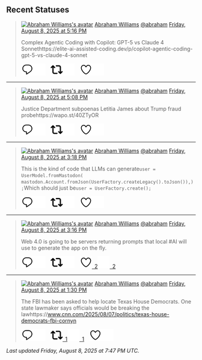 ## Recent Statuses

> <a href="https://indieweb.social/@abraham"><img alt="Abraham Williams's avatar" src="https://cdn.masto.host/indiewebsocial/accounts/avatars/109/292/540/382/343/163/original/d00f2e03ce9c85b1.jpg" height="24" width="24" ></a> [Abraham Williams](https://indieweb.social/@abraham) [@abraham](https://indieweb.social/@abraham) [Friday, August 8, 2025 at 5:16 PM](https://indieweb.social/@abraham/114994276360524666)
>
> Complex Agentic Coding with Copilot: GPT-5 vs Claude 4 Sonnethttps://elite-ai-assisted-coding.dev/p/copilot-agentic-coding-gpt-5-vs-claude-4-sonnet
>
> [![Reply](./images/reply_light.svg#gh-light-mode-only "Reply")](https://indieweb.social/@abraham/114994276360524666#gh-light-mode-only)[![Reply](./images/reply.svg#gh-dark-mode-only "Reply")](https://indieweb.social/@abraham/114994276360524666#gh-dark-mode-only)&emsp;[![Boost](./images/retweet_light.svg#gh-light-mode-only "Boost")](https://indieweb.social/@abraham/114994276360524666#gh-light-mode-only)[![Boost](./images/retweet.svg#gh-dark-mode-only "Boost")](https://indieweb.social/@abraham/114994276360524666#gh-dark-mode-only)&emsp;[![Favorite](./images/like_light.svg#gh-light-mode-only "Favorite")](https://indieweb.social/@abraham/114994276360524666#gh-light-mode-only)[![Favorite](./images/like.svg#gh-dark-mode-only "Favorite")](https://indieweb.social/@abraham/114994276360524666#gh-dark-mode-only)


---

> <a href="https://indieweb.social/@abraham"><img alt="Abraham Williams's avatar" src="https://cdn.masto.host/indiewebsocial/accounts/avatars/109/292/540/382/343/163/original/d00f2e03ce9c85b1.jpg" height="24" width="24" ></a> [Abraham Williams](https://indieweb.social/@abraham) [@abraham](https://indieweb.social/@abraham) [Friday, August 8, 2025 at 5:08 PM](https://indieweb.social/@abraham/114994245680030055)
>
> Justice Department subpoenas Letitia James about Trump fraud probehttps://wapo.st/40ZTyOR
>
> [![Reply](./images/reply_light.svg#gh-light-mode-only "Reply")](https://indieweb.social/@abraham/114994245680030055#gh-light-mode-only)[![Reply](./images/reply.svg#gh-dark-mode-only "Reply")](https://indieweb.social/@abraham/114994245680030055#gh-dark-mode-only)&emsp;[![Boost](./images/retweet_light.svg#gh-light-mode-only "Boost")](https://indieweb.social/@abraham/114994245680030055#gh-light-mode-only)[![Boost](./images/retweet.svg#gh-dark-mode-only "Boost")](https://indieweb.social/@abraham/114994245680030055#gh-dark-mode-only)&emsp;[![Favorite](./images/like_light.svg#gh-light-mode-only "Favorite")](https://indieweb.social/@abraham/114994245680030055#gh-light-mode-only)[![Favorite](./images/like.svg#gh-dark-mode-only "Favorite")](https://indieweb.social/@abraham/114994245680030055#gh-dark-mode-only)


---

> <a href="https://indieweb.social/@abraham"><img alt="Abraham Williams's avatar" src="https://cdn.masto.host/indiewebsocial/accounts/avatars/109/292/540/382/343/163/original/d00f2e03ce9c85b1.jpg" height="24" width="24" ></a> [Abraham Williams](https://indieweb.social/@abraham) [@abraham](https://indieweb.social/@abraham) [Friday, August 8, 2025 at 3:18 PM](https://indieweb.social/@abraham/114993811596232793)
>
> This is the kind of code that LLMs can generate```user = UserModel.fromMastodon(  mastodon.Account.fromJson(UserFactory.createLegacy().toJson()),);```Which should just be```user = UserFactory.create();```
>
> [![Reply](./images/reply_light.svg#gh-light-mode-only "Reply")](https://indieweb.social/@abraham/114993811596232793#gh-light-mode-only)[![Reply](./images/reply.svg#gh-dark-mode-only "Reply")](https://indieweb.social/@abraham/114993811596232793#gh-dark-mode-only)&emsp;[![Boost](./images/retweet_light.svg#gh-light-mode-only "Boost")](https://indieweb.social/@abraham/114993811596232793#gh-light-mode-only)[![Boost](./images/retweet.svg#gh-dark-mode-only "Boost")](https://indieweb.social/@abraham/114993811596232793#gh-dark-mode-only)&emsp;[![Favorite](./images/like_light.svg#gh-light-mode-only "Favorite")](https://indieweb.social/@abraham/114993811596232793#gh-light-mode-only)[![Favorite](./images/like.svg#gh-dark-mode-only "Favorite")](https://indieweb.social/@abraham/114993811596232793#gh-dark-mode-only)


---

> <a href="https://indieweb.social/@abraham"><img alt="Abraham Williams's avatar" src="https://cdn.masto.host/indiewebsocial/accounts/avatars/109/292/540/382/343/163/original/d00f2e03ce9c85b1.jpg" height="24" width="24" ></a> [Abraham Williams](https://indieweb.social/@abraham) [@abraham](https://indieweb.social/@abraham) [Friday, August 8, 2025 at 3:16 PM](https://indieweb.social/@abraham/114993803031851073)
>
> Web 4.0 is going to be servers returning prompts that local #AI will use to generate the app on the fly.
>
> [![Reply](./images/reply_light.svg#gh-light-mode-only "Reply")](https://indieweb.social/@abraham/114993803031851073#gh-light-mode-only)[![Reply](./images/reply.svg#gh-dark-mode-only "Reply")](https://indieweb.social/@abraham/114993803031851073#gh-dark-mode-only)&emsp;[![Boost](./images/retweet_light.svg#gh-light-mode-only "Boost")](https://indieweb.social/@abraham/114993803031851073#gh-light-mode-only)[![Boost](./images/retweet.svg#gh-dark-mode-only "Boost")](https://indieweb.social/@abraham/114993803031851073#gh-dark-mode-only)&emsp;[![Favorite](./images/like_light.svg#gh-light-mode-only "Favorite")&ensp;2](https://indieweb.social/@abraham/114993803031851073#gh-light-mode-only)[![Favorite](./images/like.svg#gh-dark-mode-only "Favorite")&ensp;2](https://indieweb.social/@abraham/114993803031851073#gh-dark-mode-only)


---

> <a href="https://indieweb.social/@abraham"><img alt="Abraham Williams's avatar" src="https://cdn.masto.host/indiewebsocial/accounts/avatars/109/292/540/382/343/163/original/d00f2e03ce9c85b1.jpg" height="24" width="24" ></a> [Abraham Williams](https://indieweb.social/@abraham) [@abraham](https://indieweb.social/@abraham) [Friday, August 8, 2025 at 1:30 PM](https://indieweb.social/@abraham/114993386628699054)
>
> The FBI has been asked to help locate Texas House Democrats. One state lawmaker says officials would be breaking the lawhttps://www.cnn.com/2025/08/07/politics/texas-house-democrats-fbi-cornyn
>
> [![Reply](./images/reply_light.svg#gh-light-mode-only "Reply")](https://indieweb.social/@abraham/114993386628699054#gh-light-mode-only)[![Reply](./images/reply.svg#gh-dark-mode-only "Reply")](https://indieweb.social/@abraham/114993386628699054#gh-dark-mode-only)&emsp;[![Boost](./images/retweet_light.svg#gh-light-mode-only "Boost")&ensp;1](https://indieweb.social/@abraham/114993386628699054#gh-light-mode-only)[![Boost](./images/retweet.svg#gh-dark-mode-only "Boost")&ensp;1](https://indieweb.social/@abraham/114993386628699054#gh-dark-mode-only)&emsp;[![Favorite](./images/like_light.svg#gh-light-mode-only "Favorite")](https://indieweb.social/@abraham/114993386628699054#gh-light-mode-only)[![Favorite](./images/like.svg#gh-dark-mode-only "Favorite")](https://indieweb.social/@abraham/114993386628699054#gh-dark-mode-only)


_Last updated Friday, August 8, 2025 at 7:47 PM UTC._
